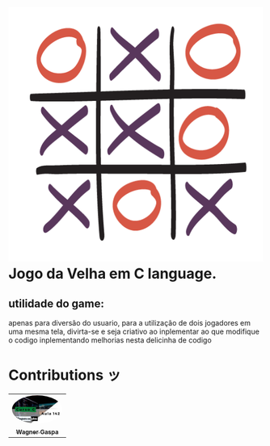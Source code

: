 
<h1> <img alt="Zeus Xaloc" src="https://github.com/ZeusXaloc-Dev/jogo-da-velha/blob/main/jogo-da-velha-C-lang-imagem.png" />
    <br>
        Jogo da Velha em C language.
</h1> 

## utilidade do game:
apenas para diversão do usuario, para a utilização de dois jogadores em uma mesma tela, divirta-se e seja criativo ao inplementar ao que modifique o codigo inplementando melhorias nesta delicinha de codigo

<h1> Contributions ッ</h1>
<table>
  <tr>
     <td align="center"><a href="https://wagnergaspar.com/"><img style="border-radius: 50%;" src="https://github.com/ZeusXaloc-Dev/jogo-da-velha/blob/main/wagner-contribuidor.jpg" width="100px;" alt=""/><br /><sub><b>Wagner Gaspa</b></sub></a><br /><a href="https://wagnergaspar.com/" title="Enormity Hacking"🌐🚀</a></td>    

  </tr>
</table>
